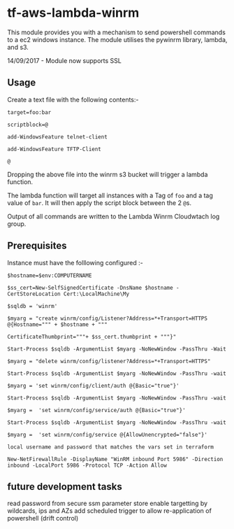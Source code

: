 tf-aws-lambda-winrm
============

This module provides you with a mechanism to send powershell commands to a ec2 windows instance. The module utilises the pywinrm library, lambda, and s3. 

14/09/2017 - Module now supports SSL 

Usage
-----

Create a text file with the following contents:-

  `target=foo:bar`

  `scriptblock=@`

  `add-WindowsFeature telnet-client`

  `add-WindowsFeature TFTP-Client`

  `@`

Dropping the above file into the winrm s3 bucket will trigger a lambda function.

The lambda function will target all instances with a Tag of `foo` and a tag value of `bar`. It will then apply the script block between the 2 `@`s.

Output of all commands are written to the Lambda Winrm Cloudwtach log group.

Prerequisites
-------------

Instance must have the folllowing configured :-

`$hostname=$env:COMPUTERNAME`

`$ss_cert=New-SelfSignedCertificate -DnsName $hostname -CertStoreLocation Cert:\LocalMachine\My`

`$sqldb = 'winrm'`

`$myarg = "create winrm/config/Listener?Address=*+Transport=HTTPS @{Hostname=""" + $hostname + """`

`CertificateThumbprint="""+ $ss_cert.thumbprint + """}"`

`Start-Process $sqldb -ArgumentList $myarg -NoNewWindow -PassThru -Wait`

`$myarg = "delete winrm/config/listener?Address=*+Transport=HTTPS"`

`Start-Process $sqldb -ArgumentList $myarg -NoNewWindow -PassThru -wait`

`$myarg = 'set winrm/config/client/auth @{Basic="true"}'`

`Start-Process $sqldb -ArgumentList $myarg -NoNewWindow -PassThru -wait`

`$myarg =  'set winrm/config/service/auth @{Basic="true"}'`

`Start-Process $sqldb -ArgumentList $myarg -NoNewWindow -PassThru -wait`

`$myarg =  'set winrm/config/service @{AllowUnencrypted="false"}'`

`local username and password that matches the vars set in terraform`

`New-NetFirewallRule -DisplayName "WinRM inbound Port 5986" -Direction inbound -LocalPort 5986 -Protocol TCP -Action Allow`

future development tasks
------------------------
read password from secure ssm parameter store
enable targetting by wildcards, ips and AZs
add scheduled trigger to allow re-application of powershell (drift control)
